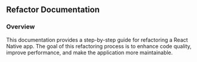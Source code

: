 ## Refactor Documentation

### Overview

This documentation provides a step-by-step guide for refactoring a React Native app. The goal of this refactoring process is to enhance code quality, improve performance, and make the application more maintainable.

```js

```
<!--stackedit_data:
eyJoaXN0b3J5IjpbLTg2NjIwOTc4OSwtODY2MjA5Nzg5LC0xMD
Q2Mjc4NzI2XX0=
-->